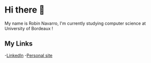 # Hi there :wave:

My name is Robin Navarro, I'm currently studying computer science at University of Bordeaux !

## My Links

-[LinkedIn](https://www.linkedin.com/in/robin-navarro-196996144/)
-[Personal site](https://robin-navarro.emi.u-bordeaux.fr/)